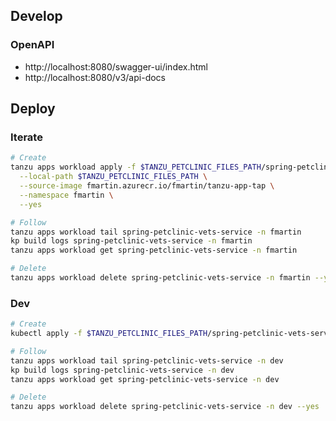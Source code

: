## Develop

### OpenAPI
  * http://localhost:8080/swagger-ui/index.html
  * http://localhost:8080/v3/api-docs

## Deploy

### Iterate

```bash
# Create
tanzu apps workload apply -f $TANZU_PETCLINIC_FILES_PATH/spring-petclinic-vets-service/config/workload.yaml \
  --local-path $TANZU_PETCLINIC_FILES_PATH \
  --source-image fmartin.azurecr.io/fmartin/tanzu-app-tap \
  --namespace fmartin \
  --yes

# Follow
tanzu apps workload tail spring-petclinic-vets-service -n fmartin
kp build logs spring-petclinic-vets-service -n fmartin
tanzu apps workload get spring-petclinic-vets-service -n fmartin

# Delete
tanzu apps workload delete spring-petclinic-vets-service -n fmartin --yes

```
 
### Dev

```bash
# Create
kubectl apply -f $TANZU_PETCLINIC_FILES_PATH/spring-petclinic-vets-service/config/workload.yaml

# Follow
tanzu apps workload tail spring-petclinic-vets-service -n dev
kp build logs spring-petclinic-vets-service -n dev
tanzu apps workload get spring-petclinic-vets-service -n dev

# Delete
tanzu apps workload delete spring-petclinic-vets-service -n dev --yes
```

